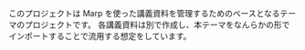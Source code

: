 このプロジェクトは Marp を使った講義資料を管理するためのベースとなるテーマのプロジェクトです。
各講義資料は別で作成し、本テーマをなんらかの形でインポートすることで流用する想定をしています。


## 